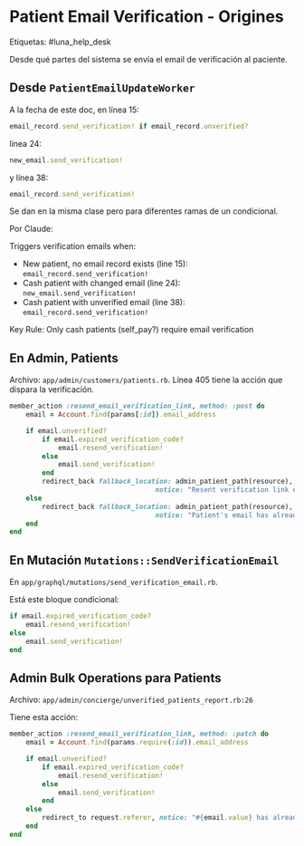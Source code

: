 # Patient Email Verification - Origines

Etiquetas: #luna_help_desk 

Desde qué partes del sistema se envía el email de verificación al paciente.

## Desde `PatientEmailUpdateWorker`

A la fecha de este doc, en línea 15:
```ruby
email_record.send_verification! if email_record.unverified?
```

línea 24:
```ruby
new_email.send_verification!
```

y línea 38:
```ruby
email_record.send_verification!
```

Se dan en la misma clase pero para diferentes ramas de un condicional.

Por Claude:

Triggers verification emails when:
  - New patient, no email record exists (line 15): `email_record.send_verification!`
  - Cash patient with changed email (line 24): `new_email.send_verification!`
  - Cash patient with unverified email (line 38): `email_record.send_verification!`

Key Rule: Only cash patients (self_pay?) require email verification

## En Admin, Patients

Archivo: `app/admin/customers/patients.rb`. Línea 405 tiene la acción que dispara la verificación.

```ruby
member_action :resend_email_verification_link, method: :post do
	email = Account.find(params[:id]).email_address

	if email.unverified?
		if email.expired_verification_code?
			email.resend_verification!
		else
			email.send_verification!
		end
		redirect_back fallback_location: admin_patient_path(resource),
									notice: "Resent verification link email!"
	else
		redirect_back fallback_location: admin_patient_path(resource),
									notice: "Patient's email has already been verified"
	end
end
```

## En Mutación `Mutations::SendVerificationEmail`

En `app/graphql/mutations/send_verification_email.rb`.

Está este bloque condicional:
```ruby
if email.expired_verification_code?
	email.resend_verification!
else
	email.send_verification!
end
```

## Admin Bulk Operations para Patients

Archivo: `app/admin/concierge/unverified_patients_report.rb:26`

Tiene esta acción:
```ruby
member_action :resend_email_verification_link, method: :patch do
	email = Account.find(params.require(:id)).email_address

	if email.unverified?
		if email.expired_verification_code?
			email.resend_verification!
		else
			email.send_verification!
		end
	else
		redirect_to request.referer, notice: "#{email.value} has already been verified"
	end
end
```